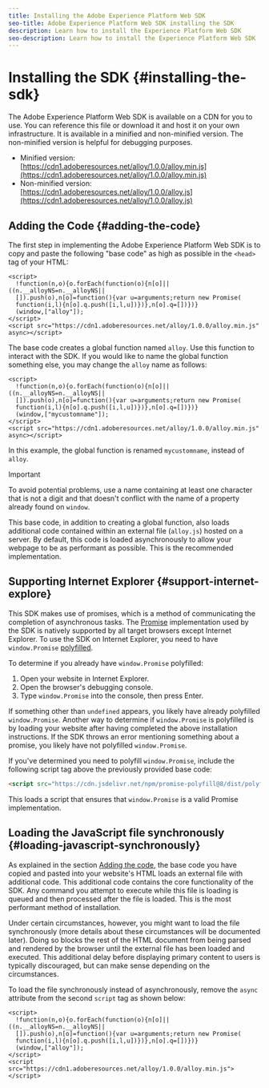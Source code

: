 ```yaml
---
title: Installing the Adobe Experience Platform Web SDK
seo-title: Adobe Experience Platform Web SDK installing the SDK
description: Learn how to install the Experience Platform Web SDK
seo-description: Learn how to install the Experience Platform Web SDK
---
```


# Installing the SDK {#installing-the-sdk}

The Adobe Experience Platform Web SDK is available on a CDN for you to use. You can reference this file or download it and host it on your own infrastructure. It is available in a minified and non-minified version. The non-minified version is helpful for debugging purposes. 

* Minified version: [https://cdn1.adoberesources.net/alloy/1.0.0/alloy.min.js](https://cdn1.adoberesources.net/alloy/1.0.0/alloy.min.js)
* Non-minified version: [https://cdn1.adoberesources.net/alloy/1.0.0/alloy.js](https://cdn1.adoberesources.net/alloy/1.0.0/alloy.js)

## Adding the Code {#adding-the-code}

The first step in implementing the Adobe Experience Platform Web SDK is to copy and paste the following "base code" as high as possible in the `<head>` tag of your HTML:

```markup
<script>
  !function(n,o){o.forEach(function(o){n[o]||((n.__alloyNS=n.__alloyNS||
  []).push(o),n[o]=function(){var u=arguments;return new Promise(
  function(i,l){n[o].q.push([i,l,u])})},n[o].q=[])})}
  (window,["alloy"]);
</script>
<script src="https://cdn1.adoberesources.net/alloy/1.0.0/alloy.min.js" async></script>
```

The base code creates a global function named `alloy`. Use this function to interact with the SDK. If you would like to name the global function something else, you may change the `alloy` name as follows:

```markup
<script>
  !function(n,o){o.forEach(function(o){n[o]||((n.__alloyNS=n.__alloyNS||
  []).push(o),n[o]=function(){var u=arguments;return new Promise(
  function(i,l){n[o].q.push([i,l,u])})},n[o].q=[])})}
  (window,["mycustomname"]);
</script>
<script src="https://cdn1.adoberesources.net/alloy/1.0.0/alloy.min.js" async></script>
```

In this example, the global function is renamed `mycustomname`, instead of `alloy`.

>[!IMPORTANT]
>To avoid potential problems, use a name containing at least one character that is not a digit and that doesn't conflict with the name of a property already found on `window`.

This base code, in addition to creating a global function, also loads additional code contained within an external file \(`alloy.js`\) hosted on a server. By default, this code is loaded asynchronously to allow your webpage to be as performant as possible. This is the recommended implementation.

## Supporting Internet Explorer {#support-internet-explore}

This SDK makes use of promises, which is a method of communicating the completion of asynchronous tasks. The [Promise](https://developer.mozilla.org/en-US/docs/Web/JavaScript/Reference/Global_Objects/Promise) implementation used by the SDK is natively supported by all target browsers except Internet Explorer. To use the SDK on Internet Explorer, you need to have `window.Promise` [polyfilled](https://remysharp.com/2010/10/08/what-is-a-polyfill).

To determine if you already have `window.Promise` polyfilled:

1. Open your website in Internet Explorer.
1. Open the browser's debugging console.
1. Type `window.Promise` into the console, then press Enter. 

If something other than `undefined` appears, you likely have already polyfilled `window.Promise`. Another way to determine if `window.Promise` is polyfilled is by loading your website after having completed the above installation instructions. If the SDK throws an error mentioning something about a promise, you likely have not polyfilled `window.Promise`.

If you've determined you need to polyfill `window.Promise`, include the following script tag above the previously provided base code:

```html
<script src="https://cdn.jsdelivr.net/npm/promise-polyfill@8/dist/polyfill.min.js"></script>
```

This loads a script that ensures that `window.Promise` is a valid Promise implementation.

## Loading the JavaScript file synchronously {#loading-javascript-synchronously}

As explained in the section [Adding the code](#adding-the-code), the base code you have copied and pasted into your website's HTML loads an external file with additional code. This additional code contains the core functionality of the SDK. Any command you attempt to execute while this file is loading is queued and then processed after the file is loaded. This is the most performant method of installation.

Under certain circumstances, however, you might want to load the file synchronously \(more details about these circumstances will be documented later\). Doing so blocks the rest of the HTML document from being parsed and rendered by the browser until the external file has been loaded and executed. This additional delay before displaying primary content to users is typically discouraged, but can make sense depending on the circumstances.

To load the file synchronously instead of asynchronously, remove the `async` attribute from the second `script` tag as shown below:

```markup
<script>
  !function(n,o){o.forEach(function(o){n[o]||((n.__alloyNS=n.__alloyNS||
  []).push(o),n[o]=function(){var u=arguments;return new Promise(
  function(i,l){n[o].q.push([i,l,u])})},n[o].q=[])})}
  (window,["alloy"]);
</script>
<script src="https://cdn1.adoberesources.net/alloy/1.0.0/alloy.min.js"></script>
```
